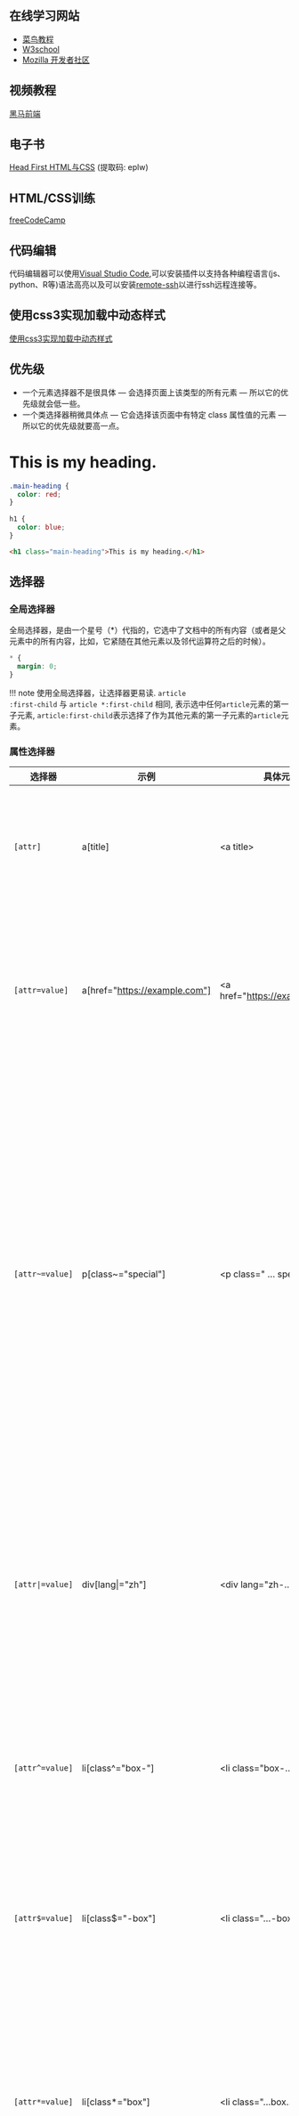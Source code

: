 ## 在线学习网站  

* [菜鸟教程](https://www.runoob.com/)  
* [W3school](https://www.w3school.com.cn/h.asp)  
* [Mozilla 开发者社区](https://developer.mozilla.org/zh-CN/docs/Web)  

## 视频教程  

[黑马前端](https://www.bilibili.com/video/BV14J4114768)  

## 电子书  

[Head First HTML与CSS](https://pan.baidu.com/s/1EeKVMuZWzvHCDw7I6EO0mw) (提取码: eplw)  

## HTML/CSS训练

[freeCodeCamp](https://chinese.freecodecamp.org/learn/responsive-web-design/)  

## 代码编辑

代码编辑器可以使用[Visual Studio Code](https://code.visualstudio.com/),可以安装插件以支持各种编程语言(js、python、R等)语法高亮以及可以安装[remote-ssh](https://marketplace.visualstudio.com/items?itemName=ms-vscode-remote.remote-ssh)以进行ssh远程连接等。
    
## 使用css3实现加载中动态样式

[使用css3实现加载中动态样式](../more/user_inter.md#css3)

## 优先级

* 一个元素选择器不是很具体 — 会选择页面上该类型的所有元素 — 所以它的优先级就会低一些。
* 一个类选择器稍微具体点 — 它会选择该页面中有特定 class 属性值的元素 — 所以它的优先级就要高一点。

<div id="css-page">
  <h1 class="main-heading">This is my heading.</h1>
</div>

```css
.main-heading { 
  color: red; 
}
        
h1 { 
  color: blue;
}
```
```html
<h1 class="main-heading">This is my heading.</h1>
```

## 选择器
### 全局选择器

全局选择器，是由一个星号（*）代指的，它选中了文档中的所有内容（或者是父元素中的所有内容，比如，它紧随在其他元素以及邻代运算符之后的时候）。

```css
* {
  margin: 0;
}
```

!!! note
    使用全局选择器，让选择器更易读. <code>article :first-child</code> 与 <code>article *:first-child</code> 相同, 表示选中任何<code>article</code>元素的第一子元素, <code>article:first-child</code>表示选择了作为其他元素的第一子元素的<code>article</code>元素。

### 属性选择器
| 选择器 | 示例 | 具体元素 | 描述 |
| ---- | ---- | ---- | ---- |
| <code>\[attr]</code> | a\[title] | &lt;a title&gt; | 匹配带有一个名为attr的属性的元素——方括号里的值。 |
| <code>\[attr=value]</code> | a\[href="https://example.com"] | &lt;a href="https://example.com"&gt; | 匹配带有一个名为attr的属性的元素，其值正为value——引号中的字符串。 |
| <code>\[attr~=value]</code> | p\[class~="special"] | &lt;p class=" … special … "&gt; | 匹配带有一个名为attr的属性的元素，其值正为value，或者匹配带有一个attr属性的元素，其值有一个或者更多，至少有一个和value匹配。<br>注意，在一列中的好几个值，是用空格隔开的。 |
| <code>\[attr\|=value]</code> | div\[lang\|="zh"] | &lt;div lang="zh-…"&gt; | 	匹配带有一个名为attr的属性的元素，其值可正为value，或者开始为value，后面紧随着一个连字符。 |
| <code>\[attr^=value]</code> | li\[class^="box-"] | &lt;li class="box-…"&gt; | 匹配带有一个名为attr的属性的元素，其值开头为value子字符串。 |
| <code>\[attr$=value]</code> | li\[class$="-box"] | &lt;li class="…-box"&gt; | 匹配带有一个名为attr的属性的元素，其值结尾为value子字符串。 |
| <code>\[attr*=value]</code> | li\[class*="box"] | &lt;li class="…box…"&gt; | 匹配带有一个名为attr的属性的元素，其值的字符串中的任何地方，至少出现了一次value子字符串。 |

### 大小写不敏感

<div id="css-page-1">
  <ul>
      <li class="a">Item 1</li>
      <li class="A">Item 2</li>
      <li class="Ab">Item 3</li>
  </ul>
</div>

```css
  li[class^="a"] {
    background-color: yellow;
  }

  li[class^="a" i] {
    color: red;
  }
```
```html
<ul>
    <li class="a">Item 1</li>
    <li class="A">Item 2</li>
    <li class="Ab">Item 3</li>
</ul>
```

### 伪类和伪元素
<code>article p:first-child::first-line</code>表示选择一个<code>&lt;article&gt;</code>元素里面的第一个<code>&lt;p&gt;</code>元素的第一行。  
其中，伪类为单冒号，伪元素为双冒号。
!!! note
  <code>::before</code>和<code>::after</code>通过使用 CSS 将内容插入到文档中。

<div id="css-page-2">
  <p class="box">Content in the box in my HTML page.</p>
</div>
```css
.box::after {
  content: " ➥"
}
```
```html
<p class="box">Content in the box in my HTML page.</p>
```
[伪类和伪元素的参考列表](https://developer.mozilla.org/zh-CN/docs/Learn/CSS/Building_blocks/Selectors/Pseudo-classes_and_pseudo-elements#参考节)

### 关系选择器

* 后代选择器 <code>.box p</code>
* 子代关系选择器 <code>article > p</code>
* 邻接兄弟 <code>p + img</code>
* 通用兄弟(选中一个元素的兄弟元素，即使它们不直接相邻) <code>p ~ img</code>

## 盒模型

### 块级盒子和内联盒子

1. 一个被定义成块级的（block）盒子会表现出以下行为  
    - 盒子会在内联的方向上扩展并占据父容器在该方向上的所有可用空间，在绝大数情况下意味着盒子会和父容器一样宽  
    - 每个盒子都会换行  
    - width 和 height 属性可以发挥作用  
    - 内边距（padding）, 外边距（margin）和 边框（border）会将其他元素从当前盒子周围“推开”  
2. 一个盒子对外显示为 inline，那么他的行为如下  
    - 盒子不会产生换行。  
    - width 和 height 属性将不起作用。  
    - 垂直方向的内边距、外边距以及边框会被应用但是不会把其他处于 inline 状态的盒子推开。  
    - 水平方向的内边距、外边距以及边框会被应用且会把其他处于 inline 状态的盒子推开。  

### 内部和外部显示类型
<code>display: flex</code> 外部显示类型是 <code>block</code>，但是内部显示类型修改为 <code>flex</code>  
<code>display: inline-flex</code> 外部显示类型是 <code>inline</code>，但是内部显示类型修改为 <code>flex</code>

### 替代盒模型
![盒模型](../images/box-model.png)  
1. 标准盒模型  
  在标准模型中，如果你给盒设置 width 和 height，实际设置的是 content box。 padding 和 border 再加上设置的宽高一起决定整个盒子的大小。  
2. 替代（IE）盒模型
  使用<code>box-sizing: border-box</code>来实现，替代模型中所有宽度都是可见宽度，内容宽度是该宽度减去边框和填充部分。

!!! note
    下方示例可以看到，上面的box实际宽度为390（300 + 40 * 2 + 5 * 2），下面的box宽度为300
<div id="css-page-3">
  <div class="box">I use the standard box model.</div>
  <div class="box alternate">I use the alternate box model.</div>
</div>
```css
.box {
  border: 5px solid rebeccapurple;
  background-color: lightgray;
  padding: 40px;
  margin: 40px;
  width: 300px;
  height: 150px;
}

.alternate {
  box-sizing: border-box;
}
```
```html
<div class="box">I use the standard box model.</div>
<div class="box alternate">I use the alternate box model.</div>
```

### 外边距折叠

顶部段落的页 margin-bottom为 50px，第二段的margin-top 为 30px，框之间的实际外边距是 50px，而不是两个外边距的总和。

<div id="css-page-4">
  <div class="container">
    <p class="one">I am paragraph one.</p>
    <p class="two">I am paragraph two.</p>
  </div>
</div>

```css
.one {
  margin-bottom: 50px;
}

.two {
  margin-top: 30px;
}
```
```html
<div class="container">
  <p class="one">I am paragraph one.</p>
  <p class="two">I am paragraph two.</p>
</div>
```

### display: inline-block
* 设置width 和height 属性会生效。  
* padding, margin, 以及border 会推开其他元素。

<div id="css-page-5">
  <nav>
    <ul class="links-list">
      <li><a href="">Link one</a></li>
      <li><a href="">Link two</a></li>
      <li><a href="">Link three</a></li>
    </ul>
  </nav>
</div>

```css
.links-list a {
  display: inline-block;
  background-color: rgb(179,57,81);
  color: #fff;
  text-decoration: none;
  padding: 1em 2em;
}

.links-list a:hover {
  background-color: rgb(66, 28, 40);
  color: #fff;
}
```
```html
<nav>
  <ul class="links-list">
    <li><a href="">Link one</a></li>
    <li><a href="">Link two</a></li>
    <li><a href="">Link three</a></li>
  </ul>
</nav>
```

## 渐变背景
[在线CSS渐变生成器](https://cssgradient.io/)

## 调整图片大小

* <code>max-width: 100%</code>,允许图片尺寸上小于但不大于盒子。  
* 使用<code>object-fit</code>后替换元素可以以多种方式被调整到合乎盒子的大小。  

## 样式化表格

* <code>table-layout: fixed;</code>, 根据列标题的宽度来规定列的宽度。  
* <code>border-collapse: collapse;</code>, 让边框合为一条。  